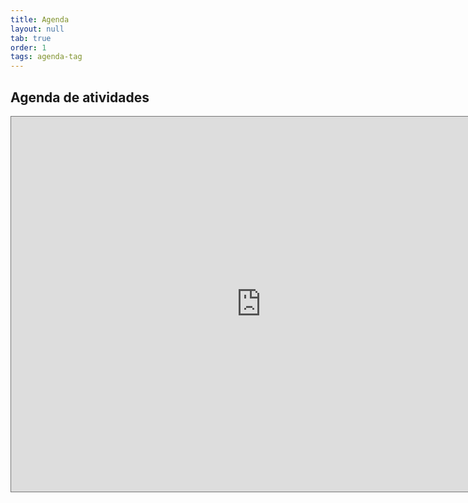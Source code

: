 ```yaml
---
title: Agenda
layout: null
tab: true
order: 1
tags: agenda-tag
---
```


## Agenda de atividades
<iframe src="https://calendar.google.com/calendar/embed?src=trv1sni07u93kq2h7bivqt8chc%40group.calendar.google.com&ctz=America%2FRecife" style="border:solid 1px #777" width="800" height="600" frameborder="0" scrolling="no"></iframe>
